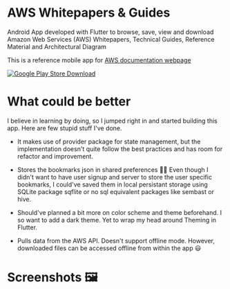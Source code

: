 # AWS Whitepapers & Guides

Android App developed with Flutter to browse, save, view and download Amazon Web Services (AWS) Whitepapers, Technical Guides, Reference Material and Architectural Diagram

This is a reference mobile app for [AWS documentation webpage](https://aws.amazon.com/whitepapers/?whitepapers-main.sort-by=item.additionalFields.sortDate&whitepapers-main.sort-order=desc)

[![Google Play Store Download](https://play.google.com/intl/en_us/badges/images/generic/en_badge_web_generic.png)](https://play.google.com/store/apps/details?id=np.com.a99darshan.aws_whitepapers_guides&hl=en)

# What could be better
I believe in learning by doing, so I jumped right in and started building this app. Here are few stupid stuff I've done. 

* It makes use of provider package for state management, but the implementation doesn't quite follow the best practices and has room for refactor and improvement. 

* Stores the bookmarks json in shared preferences :man_facepalming: Even though I didn't want to have user signup and server to store the user specific bookmarks, I could've saved them in local persistant storage using SQLite package sqflite or no sql equivalent packages like sembast or hive.

* Should've planned a bit more on color scheme and theme beforehand. I so want to add a dark theme. Yet to wrap my head around Theming in Flutter.

* Pulls data from the AWS API. Doesn't support offline mode. However, downloaded files can be accessed offline from within the app :smiley:

# Screenshots :framed_picture:




